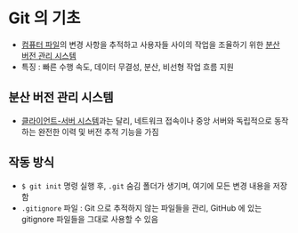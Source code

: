 # Git 의 기초

* [컴퓨터 파일](https://ko.wikipedia.org/wiki/컴퓨터_파일)의 변경 사항을 추적하고 사용자들 사이의 작업을 조율하기 위한 [분산 버전 관리 시스템](https://ko.wikipedia.org/wiki/분산_버전_관리_시스템)
* 특징 : 빠른 수행 속도, 데이터 무결성, 분산, 비선형 작업 흐름 지원

## 분산 버전 관리 시스템

* [클라이언트-서버 시스템](https://ko.wikipedia.org/wiki/클라이언트-서버)과는 달리, 네트워크 접속이나 중앙 서버와 독립적으로 동작하는 완전한 이력 및 버전 추적 기능을 가짐



## 작동 방식

* `$ git init` 명령 실행 후, `.git` 숨김 폴더가 생기며, 여기에 모든 변경 내용을 저장함
* `.gitignore` 파일 : Git 으로 추적하지 않는 파일들을 관리, GitHub 에 있는 gitignore 파일들을 그대로 사용할 수 있음
